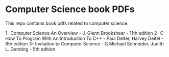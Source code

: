 # Computer Science book PDFs
This repo contains book pdfs related to computer science.  

1- Computer Science An Overview - J. Glenn Brookshear - 11th edition
2- C How To Program With An Introduction To C++ - Paul Deiter, Harvey Deitel - 8th edition
3- Invitation to Computer Science - G.Michael Schneider, Judith L. Gersting - 5th edition
